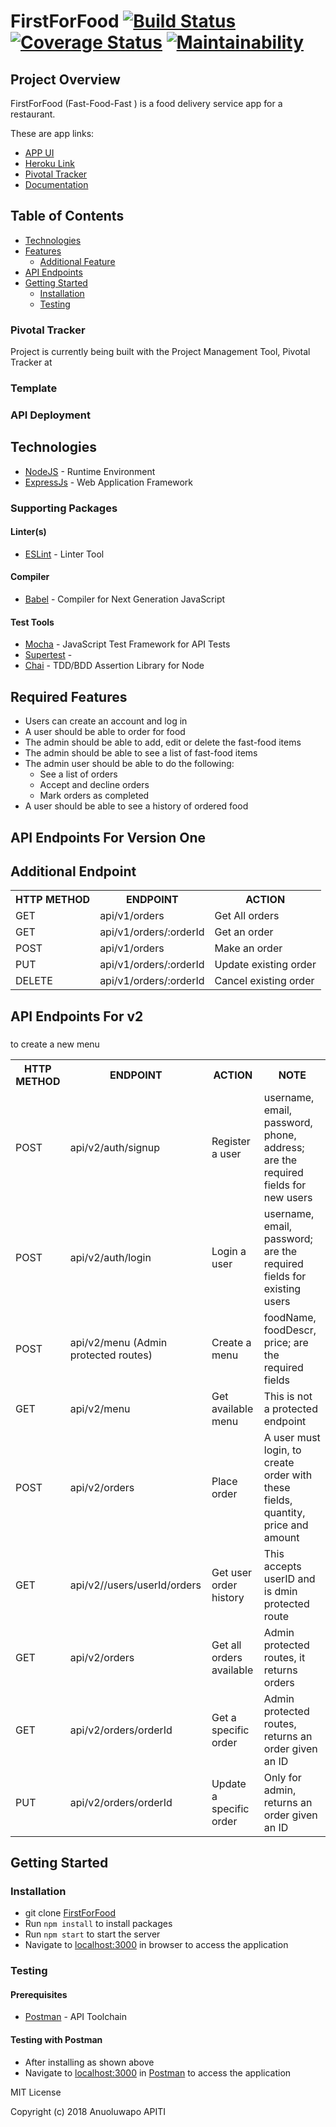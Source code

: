 # FirstForFood [![Build Status](https://travis-ci.org/Anuoluwa/FirstForFood.svg?branch=develop)](https://travis-ci.org/Anuoluwa/FirstForFood) [![Coverage Status](https://coveralls.io/repos/github/Anuoluwa/FirstForFood/badge.svg?branch=develop)](https://coveralls.io/github/Anuoluwa/FirstForFood?branch=develop) [![Maintainability](https://api.codeclimate.com/v1/badges/7ee092b71c41592c1612/maintainability)](https://codeclimate.com/github/Anuoluwa/FirstForFood/maintainability)


## Project Overview
FirstForFood  (Fast-Food-Fast​ ) is a food delivery service app for a restaurant.

These are app links:
* [APP UI](https://anuoluwa.github.io/FirstForFood/)
* [Heroku Link](https://swiftfoodapp.herokuapp.com/api/v2/)
* [Pivotal Tracker](https://www.pivotaltracker.com/n/projects/2196952)
* [Documentation](https://swiftfoodapp.herokuapp.com/api/v2/api-docs)


## Table of Contents

 * [Technologies](#technologies)
 * [Features](#features)
    * [Additional Feature](#additional-feature)
 * [API Endpoints](#api-endpoints)
 * [Getting Started](#getting-started)
    * [Installation](#installation)
    * [Testing](#testing)
    

### Pivotal Tracker
Project is currently being built with the Project Management Tool, Pivotal Tracker at [](https://www.pivotaltracker.com/n/projects/2196952)

### Template


### API Deployment


## Technologies

* [NodeJS](https://nodejs.org/) - Runtime Environment
* [ExpressJs](https://expressjs.com/) - Web Application Framework

### Supporting Packages

#### Linter(s)

* [ESLint](https://eslint.org/) - Linter Tool

#### Compiler

* [Babel](https://eslint.org/) - Compiler for Next Generation JavaScript

#### Test Tools

* [Mocha](https://mochajs.org/) - JavaScript Test Framework for API Tests
* [Supertest]() - 
* [Chai](http://chaijs.com/) - TDD/BDD Assertion Library for Node


## Required Features
* Users can create an account and log in
* A user should be able to order for food
* The admin should be able to add, edit or delete the fast-food items
* The admin should be able to see a list of fast-food items
* The admin user should be able to do the following:
    * See a list of orders
    * Accept and decline orders
    * Mark orders as completed
* A user should be able to see a history of ordered food


## API Endpoints For Version One

###

<table>

<tr><th>HTTP METHOD</th><th>ENDPOINT</th><th>ACTION</th></tr>

<tr><td>GET</td> <td>api/v1/orders</td> <td>Get All orders</td></tr>

<tr><td>GET</td> <td>api/v1/orders/:orderId</td> <td>Get an order</td></tr>

<tr><td>POST</td> <td>api/v1/orders</td> <td>Make an order</td></tr>

<tr><td>PUT</td> <td>api/v1/orders/:orderId</td> <td>Update existing order</td></tr>

## Additional Endpoint

<tr><td>DELETE</td> <td>api/v1/orders/:orderId</td> <td>Cancel existing order</td></tr>

</table>

## API Endpoints For v2

###

<table>

<tr><th>HTTP METHOD</th><th>ENDPOINT</th><th>ACTION</th><th>NOTE</th></tr>

<tr><td>POST</td> <td>api/v2/auth/signup</td> <td>Register a user</td> <td>username, email, password, phone, address; are the required fields for new users</td></tr>

<tr><td>POST</td> <td>api/v2/auth/login</td> <td>Login a user</td> <td>username, email, password; are the required fields for existing users</td></tr>

<tr><td>POST</td> <td>api/v2/menu (Admin protected routes)</td> <td>Create a menu</td> <td>foodName, foodDescr, price; are the required fields </td></tr>to create a new menu

<tr><td>GET</td> <td>api/v2/menu</td> <td>Get available menu</td> <td>This is not a protected endpoint</td></tr>

<tr><td>POST</td> <td>api/v2/orders</td> <td>Place order</td> <td>A user must login, to create order with these fields, quantity, price and amount</td></tr>

<tr><td>GET</td> <td>api/v2//users/userId/orders</td> <td>Get user order history</td> <td>This accepts userID and is dmin protected route</td></tr>

<tr><td>GET</td> <td>api/v2/orders</td> <td>Get all orders available</td> <td>Admin protected routes, it returns orders</td></tr>

<tr><td>GET</td> <td>api/v2/orders/orderId</td> <td>Get a specific order</td> <td>Admin protected routes, returns an order given an ID</td></tr>

<tr><td>PUT</td> <td>api/v2/orders/orderId</td> <td>Update a specific order</td> <td>Only for admin, returns an order given an ID</td></tr>

</table>

## Getting Started

### Installation

* git clone
  [FirstForFood](https://github.com/Anuoluwa/FirstForFood/tree/develop)
* Run `npm install` to install packages
* Run `npm start` to start the server
* Navigate to [localhost:3000](http://localhost:3000/) in browser to access the
  application

### Testing

#### Prerequisites

* [Postman](https://getpostman.com/) - API Toolchain

#### Testing with Postman

* After installing as shown above
* Navigate to [localhost:3000](http://localhost:3000/) in
  [Postman](https://getpostman.com/) to access the application

MIT License

Copyright (c) 2018 Anuoluwapo APITI
